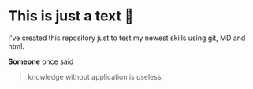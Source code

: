# This is just a text :clap:

I've created this repository just to test my newest skills using git, MD and html.

**Someone** once said 
>knowledge without application is useless.

